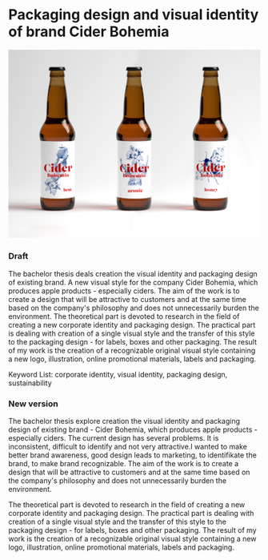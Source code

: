 # Packaging design and visual identity of brand Cider Bohemia
![labels for Cider Bohemia.](./thesis-abstract-hero.png)

### Draft
The bachelor thesis deals creation the visual identity and packaging design of existing brand.  A new visual style for the company Cider Bohemia, which produces apple products - especially ciders.
The aim of the work is to create a design that will be attractive to customers and at the same time based on the company's philosophy and does not unnecessarily burden the environment.
The theoretical part is devoted to research in the field of creating a new corporate identity and packaging design. The practical part is dealing with creation of a single visual style and the transfer of this style to the packaging design - for labels, boxes and other packaging.
The result of my work is the creation of a recognizable original visual style containing a new logo, illustration, online promotional materials, labels and packaging.


Keyword List: corporate identity, visual identity, packaging design, sustainability

### New version 
The bachelor thesis explore creation the visual identity and packaging design of existing brand - Cider Bohemia, which produces apple products - especially ciders. The current design has several problems. It is inconsistent, difficult to identify and not very attractive.I wanted to make better brand awareness, good design leads to marketing, to identifikate the brand, to make brand recognizable. The aim of the work is to create a design that will be attractive to customers and at the same time based on the company's philosophy and does not unnecessarily burden the environment.

The theoretical part is devoted to research in the field of creating a new corporate identity and packaging design. The practical part is dealing with creation of a single visual style and the transfer of this style to the packaging design - for labels, boxes and other packaging.
The result of my work is the creation of a recognizable original visual style containing a new logo, illustration, online promotional materials, labels and packaging.

